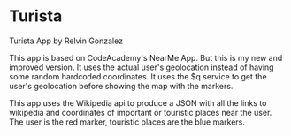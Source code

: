 # Turista
Turista App by Relvin Gonzalez

This app is based on CodeAcademy's NearMe App. But this is my new and improved version. 
It uses the actual user's geolocation instead of having some random hardcoded coordinates.
It uses the $q service to get the user's geolocation before showing the map with the markers.


This app uses the Wikipedia api to produce a JSON with all the links to wikipedia and coordinates
of important or touristic places near the user. The user is the red marker, touristic places are the blue markers.
